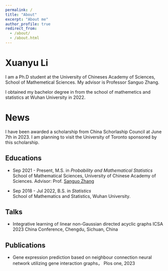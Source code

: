 ```yaml
---
permalink: /
title: "About"
excerpt: "About me"
author_profile: true
redirect_from: 
  - /about/
  - /about.html
---
```


Xuanyu Li
======
I am a Ph.D student at the University of Chineses Academy of Sciences, School of Mathemetical Sciences. My advisor is Professor Sanguo Zhang.

I obtained my bachelor degree in from the school of mathemetics and statistics at Wuhan University in 2022. 

News
======
I have been awarded a scholarship from China Schorlaship Council at June 7th in 2023.
I am planning to visit the University of Toronto sponsored by this scholarship.

## Educations
- Sep 2021 - Present, M.S. in *Probability and Mathematical Statistics*  
School of Mathematical Sciences, University of Chinese Academy of Sciences.
Advisor: Prof. [Sanguo Zhang](http://people.ucas.ac.cn/~sgzhang)

- Sep 2018 - Jul 2022, B.S. in *Statistics*  
School of Mathematics and Statistics, Wuhan University.

## Talks
- Integrative learning of linear non-Gaussian directed acyclic graphs
ICSA 2023 China Conference, Chengdu, Sichuan, China

## Publications
- Gene expression prediction based on neighbour connection neural network utilizing gene interaction graphs， Plos one, 2023